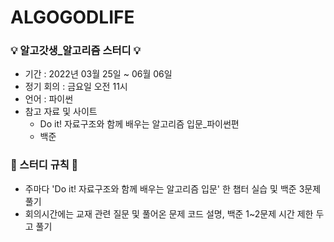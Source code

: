 # ALGOGODLIFE
### 💡 알고갓생_알고리즘 스터디 💡
* 기간 : 2022년 03월 25일 ~  06월 06일
* 정기 회의 : 금요일 오전 11시
* 언어 : 파이썬
* 참고 자료 및 사이트
  - Do it! 자료구조와 함께 배우는 알고리즘 입문_파이썬편
  - 백준

### 📌 스터디 규칙 📌
* 주마다 'Do it! 자료구조와 함께 배우는 알고리즘 입문' 한 챕터 실습 및 백준 3문제 풀기
* 회의시간에는 교재 관련 질문 및 풀어온 문제 코드 설명, 백준 1~2문제 시간 제한 두고 풀기
